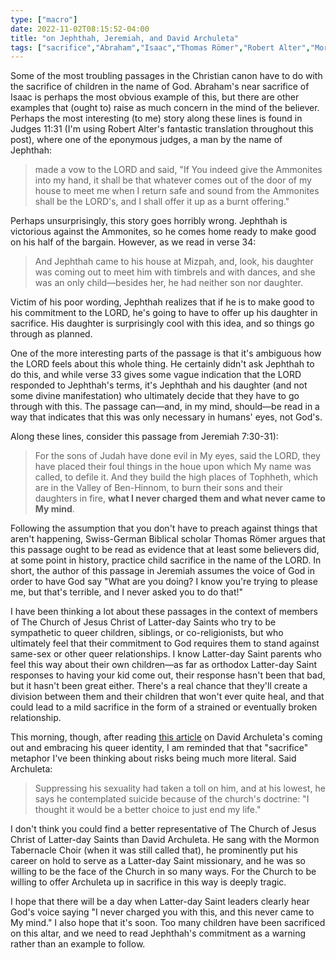 ```yaml
---
type: ["macro"]
date: 2022-11-02T08:15:52-04:00
title: "on Jephthah, Jeremiah, and David Archuleta"
tags: ["sacrifice","Abraham","Isaac","Thomas Römer","Robert Alter","Mormonism","The Church of Jesus Christ of Latter-day Saints","affirming church","LGBTQ","affirming church","David Archuleta","Binding of Isaac"]
---
```

Some of the most troubling passages in the Christian canon have to do with the sacrifice of children in the name of God. Abraham's near sacrifice of Isaac is perhaps the most obvious example of this, but there are other examples that (ought to) raise as much concern in the mind of the believer. Perhaps the most interesting (to me) story along these lines is found in Judges 11:31 (I'm using Robert Alter's fantastic translation throughout this post), where one of the eponymous judges, a man by the name of Jephthah:

> made a vow to the LORD and said, "If You indeed give the Ammonites into my hand, it shall be that whatever comes out of the door of my house to meet me when I return safe and sound from the Ammonites shall be the LORD's, and I shall offer it up as a burnt offering."

Perhaps unsurprisingly, this story goes horribly wrong. Jephthah is victorious against the Ammonites, so he comes home ready to make good on his half of the bargain. However, as we read in verse 34:

> And Jephthah came to his house at Mizpah, and, look, his daughter was coming out to meet him with timbrels and with dances, and she was an only child—besides her, he had neither son nor daughter.

Victim of his poor wording, Jephthah realizes that if he is to make good to his commitment to the LORD, he's going to have to offer up his daughter in sacrifice. His daughter is surprisingly cool with this idea, and so things go through as planned. 

One of the more interesting parts of the passage is that it's ambiguous how the LORD feels about this whole thing. He certainly didn't ask Jephthah to do this, and while verse 33 gives some vague indication that the LORD responded to Jephthah's terms, it's Jephthah and his daughter (and not some divine manifestation) who ultimately decide that they have to go through with this. The passage can—and, in my mind, should—be read in a way that indicates that this was only necessary in humans' eyes, not God's. 

Along these lines, consider this passage from Jeremiah 7:30-31):

> For the sons of Judah have done evil in My eyes, said the LORD, they have placed their foul things in the houe upon which My name was called, to defile it. And they build the high places of Tophheth, which are in the Valley of Ben-Hinnom, to burn their sons and their daughters in fire, **what I never charged them and what never came to My mind**.

Following the assumption that you don't have to preach against things that aren't happening, Swiss-German Biblical scholar Thomas Römer argues that this passage ought to be read as evidence that at least some believers did, at some point in history, practice child sacrifice in the name of the LORD. In short, the author of this passage in Jeremiah assumes the voice of God in order to have God say "What are you doing? I know you're trying to please me, but that's terrible, and I never asked you to do that!"

I have been thinking a lot about these passages in the context of members of The Church of Jesus Christ of Latter-day Saints who try to be sympathetic to queer children, siblings, or co-religionists, but who ultimately feel that their commitment to God requires them to stand against same-sex or other queer relationships. I know Latter-day Saint parents who feel this way about their own children—as far as orthodox Latter-day Saint responses to having your kid come out, their response hasn't been that bad, but it hasn't been great either. There's a real chance that they'll create a division between them and their children that won't ever quite heal, and that could lead to a mild sacrifice in the form of a strained or eventually broken relationship. 

This morning, though, after reading [this article](https://people.com/music/david-archuleta-steps-back-from-mormon-church-after-coming-out-as-queer/) on David Archuleta's coming out and embracing his queer identity, I am reminded that that "sacrifice" metaphor I've been thinking about risks being much more literal. Said Archuleta: 

> Suppressing his sexuality had taken a toll on him, and at his lowest, he says he contemplated suicide because of the church's doctrine: "I thought it would be a better choice to just end my life." 

I don't think you could find a better representative of The Church of Jesus Christ of Latter-day Saints than David Archuleta. He sang with the Mormon Tabernacle Choir (when it was still called that), he prominently put his career on hold to serve as a Latter-day Saint missionary, and he was so willing to be the face of the Church in so many ways. For the Church to be willing to offer Archuleta up in sacrifice in this way is deeply tragic. 

I hope that there will be a day when Latter-day Saint leaders clearly hear God's voice saying "I never charged you with this, and this never came to My mind." I also hope that it's soon. Too many children have been sacrificed on this altar, and we need to read Jephthah's commitment as a warning rather than an example to follow.
